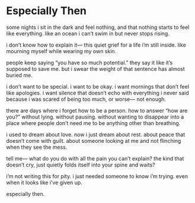 # Especially Then

some nights i sit in the dark
and feel nothing,
and that nothing
starts to feel like everything.
like an ocean i can’t swim in
but never stops rising.

i don’t know how to explain it—
this quiet grief
for a life i’m still inside.
like mourning myself
while wearing my own skin.

people keep saying
“you have so much potential.”
they say it like it’s supposed to save me.
but i swear
the weight of that sentence
has almost buried me.

i don’t want to be special.
i want to be okay.
i want mornings that don’t feel like
apologies.
i want silence that doesn’t echo
with everything i never said
because i was scared of being too much,
or worse—
not enough.

there are days
where i forget how to be a person.
how to answer
“how are you?”
without lying.
without pausing.
without wanting to disappear
into a place where people don’t need me
to be anything
other than breathing.

i used to dream about love.
now i just dream about rest.
about peace that doesn’t come with guilt.
about someone looking at me
and not flinching
when they see the mess.

tell me—
what do you do with all the pain
you can’t explain?
the kind that doesn’t cry,
just quietly folds itself
into your spine
and waits?

i’m not writing this for pity.
i just needed
someone to know
i’m trying.
even when it looks like i’ve given up.

especially then.
